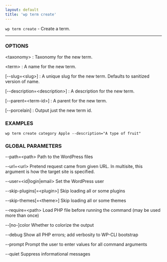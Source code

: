 ```yaml
---
layout: default
title: 'wp term create'
---
```


`wp term create` - Create a term.

<hr />

### OPTIONS

&lt;taxonomy&gt;
: Taxonomy for the new term.

&lt;term&gt;
: A name for the new term.

[\--slug=&lt;slug&gt;]
: A unique slug for the new term. Defaults to sanitized version of name.

[\--description=&lt;description&gt;]
: A description for the new term.

[\--parent=&lt;term-id&gt;]
: A parent for the new term.

[\--porcelain]
: Output just the new term id.

### EXAMPLES

    wp term create category Apple --description="A type of fruit"

### GLOBAL PARAMETERS

  \--path=&lt;path&gt;
      Path to the WordPress files

  \--url=&lt;url&gt;
      Pretend request came from given URL. In multisite, this argument is how the target site is specified.

  \--user=&lt;id|login|email&gt;
      Set the WordPress user

  \--skip-plugins[=&lt;plugin&gt;]
      Skip loading all or some plugins

  \--skip-themes[=&lt;theme&gt;]
      Skip loading all or some themes

  \--require=&lt;path&gt;
      Load PHP file before running the command (may be used more than once)

  \--[no-]color
      Whether to colorize the output

  \--debug
      Show all PHP errors; add verbosity to WP-CLI bootstrap

  \--prompt
      Prompt the user to enter values for all command arguments

  \--quiet
      Suppress informational messages



